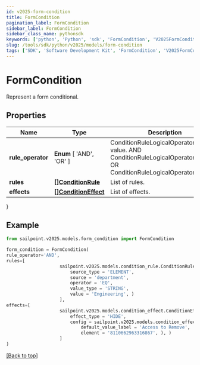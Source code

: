 ```yaml
---
id: v2025-form-condition
title: FormCondition
pagination_label: FormCondition
sidebar_label: FormCondition
sidebar_class_name: pythonsdk
keywords: ['python', 'Python', 'sdk', 'FormCondition', 'V2025FormCondition'] 
slug: /tools/sdk/python/v2025/models/form-condition
tags: ['SDK', 'Software Development Kit', 'FormCondition', 'V2025FormCondition']
---
```


# FormCondition

Represent a form conditional.

## Properties

Name | Type | Description | Notes
------------ | ------------- | ------------- | -------------
**rule_operator** |  **Enum** [  'AND',    'OR' ] | ConditionRuleLogicalOperatorType value. AND ConditionRuleLogicalOperatorTypeAnd OR ConditionRuleLogicalOperatorTypeOr | [optional] 
**rules** | [**[]ConditionRule**](condition-rule) | List of rules. | [optional] 
**effects** | [**[]ConditionEffect**](condition-effect) | List of effects. | [optional] 
}

## Example

```python
from sailpoint.v2025.models.form_condition import FormCondition

form_condition = FormCondition(
rule_operator='AND',
rules=[
                    sailpoint.v2025.models.condition_rule.ConditionRule(
                        source_type = 'ELEMENT', 
                        source = 'department', 
                        operator = 'EQ', 
                        value_type = 'STRING', 
                        value = 'Engineering', )
                    ],
effects=[
                    sailpoint.v2025.models.condition_effect.ConditionEffect(
                        effect_type = 'HIDE', 
                        config = sailpoint.v2025.models.condition_effect_config.ConditionEffect_config(
                            default_value_label = 'Access to Remove', 
                            element = '8110662963316867', ), )
                    ]
)

```
[[Back to top]](#) 

